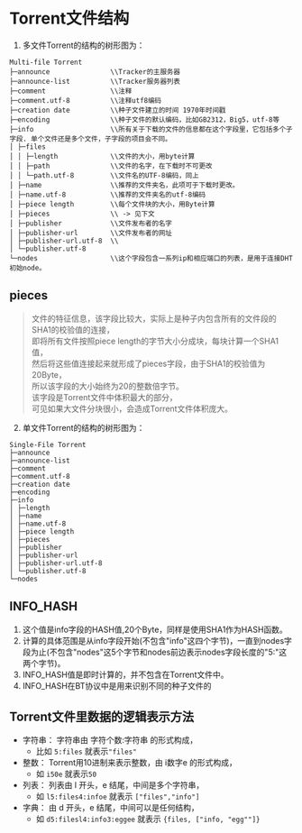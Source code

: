 # Torrent文件结构
1. 多文件Torrent的结构的树形图为：
```text
Multi-file Torrent
├─announce               \\Tracker的主服务器
├─announce-list          \\Tracker服务器列表
├─comment                \\注释
├─comment.utf-8          \\注释utf8编码
├─creation date          \\种子文件建立的时间 1970年时间戳
├─encoding               \\种子文件的默认编码，比如GB2312，Big5，utf-8等
├─info                   \\所有关于下载的文件的信息都在这个字段里，它包括多个子字段. 单个文件还是多个文件，子字段的项目会不同。
│ ├─files
│ │ ├─length             \\文件的大小，用byte计算
│ │ ├─path               \\文件的名字，在下载时不可更改
│ │ └─path.utf-8         \\文件名的UTF-8编码，同上
│ ├─name                 \\推荐的文件夹名，此项可于下载时更改。
│ ├─name.utf-8           \\推荐的文件夹名的utf-8编码
│ ├─piece length         \\每个文件块的大小，用Byte计算
│ ├─pieces               \\ -> 见下文
│ ├─publisher            \\文件发布者的名字
│ ├─publisher-url        \\文件发布者的网址
│ ├─publisher-url.utf-8  \\
│ └─publisher.utf-8
└─nodes                  \\这个字段包含一系列ip和相应端口的列表，是用于连接DHT初始node。
```
## pieces
> 文件的特征信息，该字段比较大，实际上是种子内包含所有的文件段的SHA1的校验值的连接，  
即将所有文件按照piece length的字节大小分成块，每块计算一个SHA1值，  
然后将这些值连接起来就形成了pieces字段，由于SHA1的校验值为20Byte，  
所以该字段的大小始终为20的整数倍字节。  
该字段是Torrent文件中体积最大的部分，  
可见如果大文件分块很小，会造成Torrent文件体积庞大。  

2. 单文件Torrent的结构的树形图为：
```text
Single-File Torrent
├─announce
├─announce-list
├─comment
├─comment.utf-8
├─creation date
├─encoding
├─info
│ ├─length
│ ├─name
│ ├─name.utf-8
│ ├─piece length
│ ├─pieces
│ ├─publisher
│ ├─publisher-url
│ ├─publisher-url.utf-8
│ └─publisher.utf-8
└─nodes
```
## INFO_HASH
1. 这个值是info字段的HASH值,20个Byte，同样是使用SHA1作为HASH函数。
2. 计算的具体范围是从info字段开始\(不包含"info"这四个字节\)，一直到nodes字段为止\(不包含"nodes"这5个字节和nodes前边表示nodes字段长度的"5:"这两个字节\)。
3. INFO_HASH值是即时计算的，并不包含在Torrent文件中。
4. INFO_HASH在BT协议中是用来识别不同的种子文件的

## Torrent文件里数据的逻辑表示方法
* 字符串： 字符串由 字符个数:字符串 的形式构成，
    * 比如 `5:files` 就表示`"files"`
* 整数： Torrent用10进制来表示整数，由 i数字e 的形式构成，
    * 如 `i50e` 就表示`50`
* 列表： 列表由 l 开头，e 结尾，中间是多个字符串，
    * 如 `l5:files4:infoe` 就表示 `["files","info"]`
* 字典： 由 d 开头，e 结尾，中间可以是任何结构， 
    * 如 `d5:filesl4:info3:eggee` 就表示 `{files, ["info, "egg""]}`
